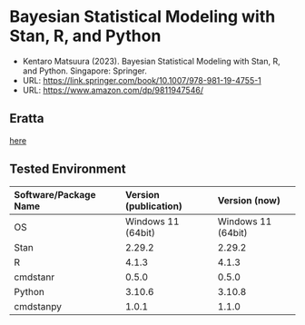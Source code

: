 # Bayesian Statistical Modeling with Stan, R, and Python
- Kentaro Matsuura (2023). Bayesian Statistical Modeling with Stan, R, and Python. Singapore: Springer.
- URL: https://link.springer.com/book/10.1007/978-981-19-4755-1
- URL: https://www.amazon.com/dp/9811947546/

## Eratta
[here](errata.md)

## Tested Environment
| Software/Package Name | Version (publication) | Version (now) |
|:-----------|:------------|:------------|
| OS | Windows 11 (64bit) | Windows 11 (64bit) |
| Stan | 2.29.2 | 2.29.2 |
| R | 4.1.3 | 4.1.3 |
| cmdstanr | 0.5.0 | 0.5.0 |
| Python | 3.10.6 | 3.10.8 |
| cmdstanpy | 1.0.1 | 1.1.0 |
